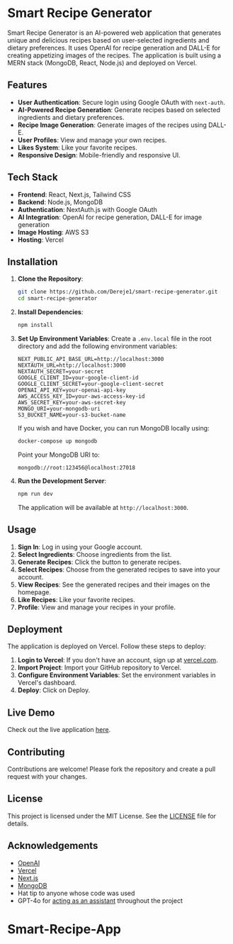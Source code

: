 # Smart Recipe Generator

Smart Recipe Generator is an AI-powered web application that generates unique and delicious recipes based on user-selected ingredients and dietary preferences. It uses OpenAI for recipe generation and DALL-E for creating appetizing images of the recipes. The application is built using a MERN stack (MongoDB, React, Node.js) and deployed on Vercel.

## Features

- **User Authentication**: Secure login using Google OAuth with `next-auth`.
- **AI-Powered Recipe Generation**: Generate recipes based on selected ingredients and dietary preferences.
- **Recipe Image Generation**: Generate images of the recipes using DALL-E.
- **User Profiles**: View and manage your own recipes.
- **Likes System**: Like your favorite recipes.
- **Responsive Design**: Mobile-friendly and responsive UI.

## Tech Stack

- **Frontend**: React, Next.js, Tailwind CSS
- **Backend**: Node.js, MongoDB
- **Authentication**: NextAuth.js with Google OAuth
- **AI Integration**: OpenAI for recipe generation, DALL-E for image generation
- **Image Hosting**: AWS S3
- **Hosting**: Vercel

## Installation

1. **Clone the Repository**:
    ```bash
    git clone https://github.com/Dereje1/smart-recipe-generator.git
    cd smart-recipe-generator
    ```

2. **Install Dependencies**:
    ```bash
    npm install
    ```

3. **Set Up Environment Variables**:
    Create a `.env.local` file in the root directory and add the following environment variables:
    ```env
    NEXT_PUBLIC_API_BASE_URL=http://localhost:3000
    NEXTAUTH_URL=http://localhost:3000
    NEXTAUTH_SECRET=your-secret
    GOOGLE_CLIENT_ID=your-google-client-id
    GOOGLE_CLIENT_SECRET=your-google-client-secret
    OPENAI_API_KEY=your-openai-api-key
    AWS_ACCESS_KEY_ID=your-aws-access-key-id
    AWS_SECRET_KEY=your-aws-secret-key
    MONGO_URI=your-mongodb-uri
    S3_BUCKET_NAME=your-s3-bucket-name
    ```

    If you wish and have Docker, you can run MongoDB locally using:
    ```bash
    docker-compose up mongodb
    ```
    Point your MongoDB URI to:
    ```env
    mongodb://root:123456@localhost:27018
    ```

4. **Run the Development Server**:
    ```bash
    npm run dev
    ```

    The application will be available at `http://localhost:3000`.

## Usage

1. **Sign In**: Log in using your Google account.
2. **Select Ingredients**: Choose ingredients from the list.
3. **Generate Recipes**: Click the button to generate recipes.
4. **Select Recipes**: Choose from the generated recipes to save into your account.
5. **View Recipes**: See the generated recipes and their images on the homepage.
6. **Like Recipes**: Like your favorite recipes.
7. **Profile**: View and manage your recipes in your profile.

## Deployment

The application is deployed on Vercel. Follow these steps to deploy:

1. **Login to Vercel**: If you don't have an account, sign up at [vercel.com](https://vercel.com/).
2. **Import Project**: Import your GitHub repository to Vercel.
3. **Configure Environment Variables**: Set the environment variables in Vercel's dashboard.
4. **Deploy**: Click on Deploy.

## Live Demo
Check out the live application [here](https://smart-recipe-generator.vercel.app/).

## Contributing

Contributions are welcome! Please fork the repository and create a pull request with your changes.

## License

This project is licensed under the MIT License. See the [LICENSE](LICENSE) file for details.

## Acknowledgements

- [OpenAI](https://openai.com/)
- [Vercel](https://vercel.com/)
- [Next.js](https://nextjs.org/)
- [MongoDB](https://www.mongodb.com/)
- Hat tip to anyone whose code was used
- GPT-4o for [acting as an assistant](https://github.com/Dereje1/smart-recipe-generator/blob/main/gpt.md) throughout the project

# Smart-Recipe-App
